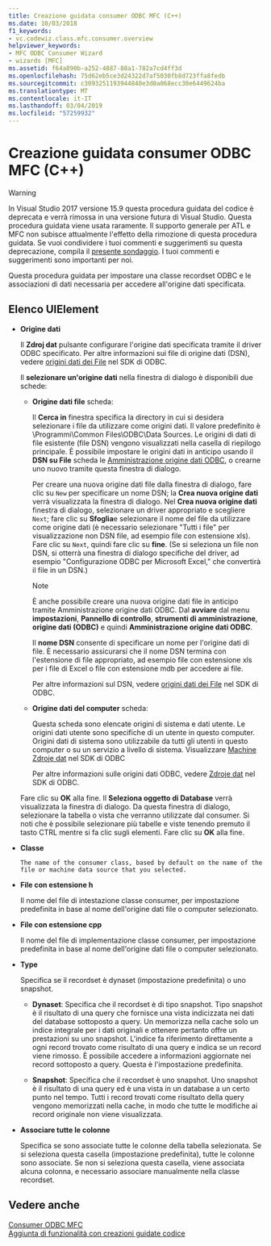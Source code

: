 ```yaml
---
title: Creazione guidata consumer ODBC MFC (C++)
ms.date: 10/03/2018
f1_keywords:
- vc.codewiz.class.mfc.consumer.overview
helpviewer_keywords:
- MFC ODBC Consumer Wizard
- wizards [MFC]
ms.assetid: f64a890b-a252-4887-88a1-782a7cd4ff3d
ms.openlocfilehash: 75d62eb5ce3d24322d7af5030fb8d723ffa8fedb
ms.sourcegitcommit: c3093251193944840e3d0a068ecc30e6449624ba
ms.translationtype: MT
ms.contentlocale: it-IT
ms.lasthandoff: 03/04/2019
ms.locfileid: "57259932"
---
```

# <a name="mfc-odbc-consumer-wizard"></a>Creazione guidata consumer ODBC MFC (C++)

> [!WARNING]
> In Visual Studio 2017 versione 15.9 questa procedura guidata del codice è deprecata e verrà rimossa in una versione futura di Visual Studio. Questa procedura guidata viene usata raramente. Il supporto generale per ATL e MFC non subisce attualmente l'effetto della rimozione di questa procedura guidata. Se vuoi condividere i tuoi commenti e suggerimenti su questa deprecazione, compila il [presente sondaggio](https://www.surveymonkey.com/r/QDWKKCN). I tuoi commenti e suggerimenti sono importanti per noi.

Questa procedura guidata per impostare una classe recordset ODBC e le associazioni di dati necessaria per accedere all'origine dati specificata.

## <a name="uielement-list"></a>Elenco UIElement

- **Origine dati**

  Il **Zdroj dat** pulsante configurare l'origine dati specificata tramite il driver ODBC specificato. Per altre informazioni sui file di origine dati (DSN), vedere [origini dati dei File](/previous-versions/windows/desktop/ms715401) nel SDK di ODBC.

  Il **selezionare un'origine dati** nella finestra di dialogo è disponibili due schede:

  - **Origine dati file** scheda:

     Il **Cerca in** finestra specifica la directory in cui si desidera selezionare i file da utilizzare come origini dati. Il valore predefinito è \Programmi\Common Files\ODBC\Data Sources. Le origini di dati di file esistente (file DSN) vengono visualizzati nella casella di riepilogo principale. È possibile impostare le origini dati in anticipo usando il **DSN su File** scheda le [Amministrazione origine dati ODBC](/previous-versions/windows/desktop/ms714024), o crearne uno nuovo tramite questa finestra di dialogo.

     Per creare una nuova origine dati file dalla finestra di dialogo, fare clic su `New` per specificare un nome DSN; la **Crea nuova origine dati** verrà visualizzata la finestra di dialogo. Nel **Crea nuova origine dati** finestra di dialogo, selezionare un driver appropriato e scegliere `Next`; fare clic su **Sfoglia**e selezionare il nome del file da utilizzare come origine dati (è necessario selezionare "Tutti i file" per visualizzazione non DSN file, ad esempio file con estensione xls). Fare clic su `Next`, quindi fare clic su **fine**. (Se si seleziona un file non DSN, si otterrà una finestra di dialogo specifiche del driver, ad esempio "Configurazione ODBC per Microsoft Excel," che convertirà il file in un DSN.)

     > [!NOTE]
     > È anche possibile creare una nuova origine dati file in anticipo tramite Amministrazione origine dati ODBC. Dal **avviare** dal menu **impostazioni**, **Pannello di controllo**, **strumenti di amministrazione**, **origine dati (ODBC)** e quindi **Amministrazione origine dati ODBC**.

     Il **nome DSN** consente di specificare un nome per l'origine dati di file. È necessario assicurarsi che il nome DSN termina con l'estensione di file appropriato, ad esempio file con estensione xls per i file di Excel o file con estensione mdb per accedere ai file.

     Per altre informazioni sul DSN, vedere [origini dati dei File](/previous-versions/windows/desktop/ms715401) nel SDK di ODBC.

  - **Origine dati del computer** scheda:

     Questa scheda sono elencate origini di sistema e dati utente. Le origini dati utente sono specifiche di un utente in questo computer. Origini dati di sistema sono utilizzabile da tutti gli utenti in questo computer o su un servizio a livello di sistema. Visualizzare [Machine Zdroje dat](/previous-versions/windows/desktop/ms710952) nel SDK di ODBC

     Per altre informazioni sulle origini dati ODBC, vedere [Zdroje dat](/previous-versions/windows/desktop/ms711688) nel SDK di ODBC.

  Fare clic su **OK** alla fine. Il **Seleziona oggetto di Database** verrà visualizzata la finestra di dialogo. Da questa finestra di dialogo, selezionare la tabella o vista che verranno utilizzate dal consumer. Si noti che è possibile selezionare più tabelle e viste tenendo premuto il tasto CTRL mentre si fa clic sugli elementi. Fare clic su **OK** alla fine.

- **Classe**

      The name of the consumer class, based by default on the name of the file or machine data source that you selected.

- **File con estensione h**

   Il nome del file di intestazione classe consumer, per impostazione predefinita in base al nome dell'origine dati file o computer selezionato.

- **File con estensione cpp**

   Il nome del file di implementazione classe consumer, per impostazione predefinita in base al nome dell'origine dati file o computer selezionato.

- **Type**

   Specifica se il recordset è dynaset (impostazione predefinita) o uno snapshot.

   - **Dynaset**: Specifica che il recordset è di tipo snapshot. Tipo snapshot è il risultato di una query che fornisce una vista indicizzata nei dati del database sottoposto a query. Un memorizza nella cache solo un indice integrale per i dati originali e ottenere pertanto offre un prestazioni su uno snapshot. L'indice fa riferimento direttamente a ogni record trovato come risultato di una query e indica se un record viene rimosso. È possibile accedere a informazioni aggiornate nei record sottoposto a query. Questa è l'impostazione predefinita.

   - **Snapshot**: Specifica che il recordset è uno snapshot. Uno snapshot è il risultato di una query ed è una vista in un database a un certo punto nel tempo. Tutti i record trovati come risultato della query vengono memorizzati nella cache, in modo che tutte le modifiche ai record originale non viene visualizzata.

- **Associare tutte le colonne**

   Specifica se sono associate tutte le colonne della tabella selezionata. Se si seleziona questa casella (impostazione predefinita), tutte le colonne sono associate. Se non si seleziona questa casella, viene associata alcuna colonna, e necessario associare manualmente nella classe recordset.

## <a name="see-also"></a>Vedere anche

[Consumer ODBC MFC](../../mfc/reference/adding-an-mfc-odbc-consumer.md)<br/>
[Aggiunta di funzionalità con creazioni guidate codice](../../ide/adding-functionality-with-code-wizards-cpp.md)
